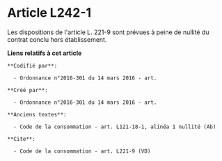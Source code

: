 # Article L242-1

Les dispositions de l'article L. 221-9 sont prévues à peine de nullité du contrat conclu hors établissement.

**Liens relatifs à cet article**

	**Codifié par**:

	  - Ordonnance n°2016-301 du 14 mars 2016 - art.

	**Créé par**:

	  - Ordonnance n°2016-301 du 14 mars 2016 - art.

	**Anciens textes**:

	  - Code de la consommation - art. L121-18-1, alinéa 1 nullité (Ab)

	**Cite**:

	  - Code de la consommation - art. L221-9 (VD)
